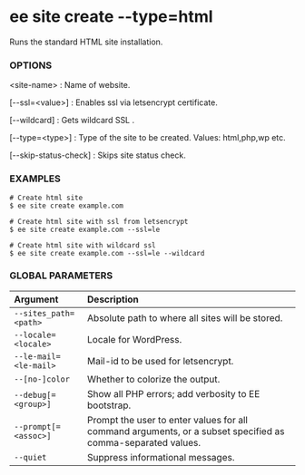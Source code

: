 # ee site create --type=html

Runs the standard HTML site installation.

### OPTIONS

&lt;site-name&gt;
: Name of website.

[\--ssl=&lt;value&gt;]
: Enables ssl via letsencrypt certificate.

[\--wildcard]
: Gets wildcard SSL .

[\--type=&lt;type&gt;]
: Type of the site to be created. Values: html,php,wp etc.

[\--skip-status-check]
: Skips site status check.

### EXAMPLES

    # Create html site
    $ ee site create example.com

    # Create html site with ssl from letsencrypt
    $ ee site create example.com --ssl=le

    # Create html site with wildcard ssl
    $ ee site create example.com --ssl=le --wildcard

### GLOBAL PARAMETERS

| **Argument**    | **Description**              |
|:----------------|:-----------------------------|
| `--sites_path=<path>` | Absolute path to where all sites will be stored. |
| `--locale=<locale>` | Locale for WordPress. |
| `--le-mail=<le-mail>` | Mail-id to be used for letsencrypt. |
| `--[no-]color` | Whether to colorize the output. |
| `--debug[=<group>]` | Show all PHP errors; add verbosity to EE bootstrap. |
| `--prompt[=<assoc>]` | Prompt the user to enter values for all command arguments, or a subset specified as comma-separated values. |
| `--quiet` | Suppress informational messages. |
